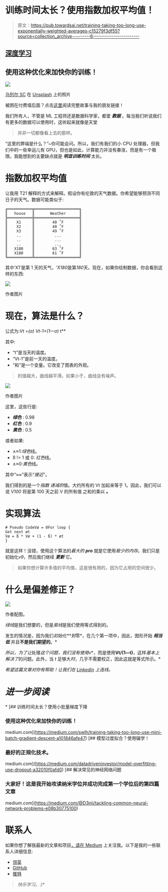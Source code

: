 # 训练时间太长？使用指数加权平均值！

> 原文：<https://pub.towardsai.net/training-taking-too-long-use-exponentially-weighted-averages-c15279f3df55?source=collection_archive---------6----------------------->

## [深度学习](https://towardsai.net/p/category/machine-learning/deep-learning)

## 使用这种优化来加快你的训练！

![](img/f02c637fefa6a7e5a9155a2a676d7b07.png)

[乌列尔 SC](https://unsplash.com/@urielsc26?utm_source=medium&utm_medium=referral) 在 [Unsplash](https://unsplash.com?utm_source=medium&utm_medium=referral) 上的照片

被困在付费墙后面？点击[这里](https://medium.com/@D3nii/training-taking-too-long-use-exponentially-weighted-averages-c15279f3df55?sk=4a2ef7f3a44a43e05e62daddc36f7271)阅读完整故事与我的朋友链接！

我们所有人，不管是 ML 工程师还是数据科学家，都爱 ***数据*** 。每当我们听说我们有更多的数据可以使用时，这听起来就像是天堂

> 并非一切都像看上去的那样。

“这里的弊端是什么？”~你可能会问。所以，我们有我们的小 CPU 处理器，但我们中的一些幸运儿有 GPU，但也是如此，计算能力并没有暴涨，而是有一个极限。我能想到的主要缺点就是 ***明显训练时间*** 太长。

# 指数加权平均值

让我用 T21 解释的方式来解释。假设你有伦敦的天气数据。你希望能够预测不同日子的天气。数据可能类似于:

```
╔═══════════╦════════════════════╗
║   house   ║       Weather      ║
╠═══════════╬════════════════════╣
║    X1     ║        40 ˚F       ║
║    X2     ║        40 ˚F       ║
║    X3     ║        49 ˚F       ║
║    ..     ║         ...        ║
║    ..     ║         ...        ║
║    ..     ║         ...        ║
║   X180    ║        63 ˚F       ║
║   X180    ║        61 ˚F       ║
╚═══════════╩════════════════════╝
```

其中‘X1’是第 1 天的天气，‘*X180*是第*180*天。现在，如果你绘制数据，你会看到这样的东西:

![](img/fd80f13f25fc6cef2ab8005d67a3fee0.png)

作者图片

# 现在，算法是什么？

公式为:**Vt =(σ)* Vt-1+(1—σ)* t**

其中:

*   “t”是当天的温度。
*   “Vt-1”是前一天的温度。
*   “和”是一个变量。它改变了图表的外观。

> 的值越大，曲线越平滑。如果小于，曲线会有噪声。

![](img/f2eabf09ccf880c5f806c89f04a0d24a.png)

作者图片

这里，这些行是:

*   ***绿色*** : 0.98
*   ***红色*** : 0.9
*   ***黄色*** : 0.5

或者如果:

*   ∧≈1:*绿色*线。
*   ß != 1 或 0: *红色*线。
*   ∧≈0:*黄色*线。

其中“≈≈”表示“*接近*”。

我们得到的是一个*指数* *递减的*值。大约所有的 Vt 加起来等于 1。因此，我们可以说 *V100* 将是第 100 天之前 V 的所有值 之和的乘以 ***。***

# 实现算法

```
# Pseudo CodeVø = 0For loop {
Get next øt
Vø = ß * Vø + (1 - ß) * øt
}
```

就是这样！没错，使用这个算法的*最大的* ***pro*** 就是它使用*极少的内存*。我们只是初始化*v9*，然后我们继续 ***更新*** 它。

> 如果你想计算许多值的平均值，这是很有用的，因为它占用的空间很少。

# 什么是偏差修正？

![](img/94dd124e048e24d5807f07d96ea155a9.png)

作者配图。

*绿线*是我们想要的，但是*紫线*是我们使用等式得到的。

发生的情况是，因为我们*初始化**到*零*，在几个第一项中，因此，图形开始 ***相当低*** 并且**不是我们期望的**。*

*所以，为了让*处理*这个问题，我们没有使用*v*，而是使用**Vt/(1—t)**，这样*基本上解决了*的问题。此外，当 *t* 足够大*时*，几乎不需要校正，因此这就是等式所示。*

*希望这篇文章对你有帮助！让我们在 [Linkedin](https://www.linkedin.com/in/d3ni/) 上连线。*

# *进一步阅读*

*[](https://medium.com/swlh/training-taking-too-long-use-mini-batch-gradient-descent-a101846afe47) [## 训练时间太长？使用小批量梯度下降

### 使用这种优化来加快你的训练！

medium.com](https://medium.com/swlh/training-taking-too-long-use-mini-batch-gradient-descent-a101846afe47) [](https://medium.com/datadriveninvestor/model-overfitting-use-dropout-a32010f0afd0) [## 模型过度拟合？使用辍学！

### 最好的正规化技术。

medium.com](https://medium.com/datadriveninvestor/model-overfitting-use-dropout-a32010f0afd0) [](https://medium.com/@D3nii/tackling-common-neural-network-problems-e08b30775100) [## 解决常见的神经网络问题

### 大家好！这是我开始攻读纳米学位并成功完成第一个学位后的第四篇文章

medium.com](https://medium.com/@D3nii/tackling-common-neural-network-problems-e08b30775100) 

# 联系人

如果你想了解我最新的文章和项目[，请在 Medium](/@D3nii) 上关注我。以下是我的一些联系人详细信息:

*   [领英](https://www.linkedin.com/in/d3ni/)
*   [GitHub](https://github.com/D3nii?tab=repositories)
*   [推特](https://twitter.com/danyal0_o)

> *快乐学习。:)**